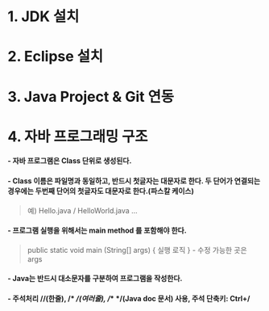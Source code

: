 # 1. JDK 설치

# 2. Eclipse 설치

# 3. Java Project & Git 연동

# 4. 자바 프로그래밍 구조
#### - 자바 프로그램은 Class 단위로 생성된다.
#### - Class 이름은 파일명과 동일하고, 반드시 첫글자는 대문자로 한다. 두 단어가 연결되는 경우에는 두번째 단어의 첫글자도 대문자로 한다.(파스칼 케이스)
> 예) Hello.java / HelloWorld.java ...
#### - 프로그램 실행을 위해서는 main method 를 포함해야 한다.
> public static void main (String[] args) { 실행 로직 }  -  수정 가능한 곳은 args
#### - Java는 반드시 대소문자를 구분하여 프로그램을 작성한다.
#### - 주석처리 //(한줄), /* */(여러줄), /** */(Java doc 문서) 사용, 주석 단축키: Ctrl+/